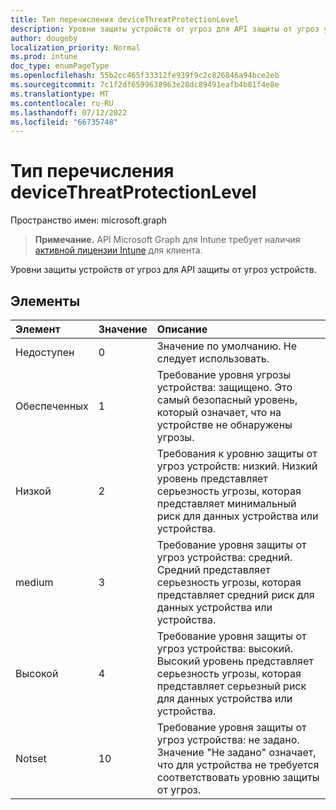 ```yaml
---
title: Тип перечисления deviceThreatProtectionLevel
description: Уровни защиты устройств от угроз для API защиты от угроз устройств.
author: dougeby
localization_priority: Normal
ms.prod: intune
doc_type: enumPageType
ms.openlocfilehash: 55b2cc465f33312fe939f9c2c826846a94bce2eb
ms.sourcegitcommit: 7c1f2df6599638963e28dc89491eafb4b81f4e8e
ms.translationtype: MT
ms.contentlocale: ru-RU
ms.lasthandoff: 07/12/2022
ms.locfileid: "66735748"
---
```

# <a name="devicethreatprotectionlevel-enum-type"></a>Тип перечисления deviceThreatProtectionLevel

Пространство имен: microsoft.graph

> **Примечание.** API Microsoft Graph для Intune требует наличия [активной лицензии Intune](https://go.microsoft.com/fwlink/?linkid=839381) для клиента.

Уровни защиты устройств от угроз для API защиты от угроз устройств.

## <a name="members"></a>Элементы
|Элемент|Значение|Описание|
|:---|:---|:---|
|Недоступен|0|Значение по умолчанию. Не следует использовать.|
|Обеспеченных|1|Требование уровня угрозы устройства: защищено. Это самый безопасный уровень, который означает, что на устройстве не обнаружены угрозы.|
|Низкой|2|Требования к уровню защиты от угроз устройств: низкий. Низкий уровень представляет серьезность угрозы, которая представляет минимальный риск для данных устройства или устройства.|
|medium|3|Требование уровня защиты от угроз устройства: средний. Средний представляет серьезность угрозы, которая представляет средний риск для данных устройства или устройства.|
|Высокой|4|Требование уровня защиты от угроз устройства: высокий. Высокий уровень представляет серьезность угрозы, которая представляет серьезный риск для данных устройства или устройства.|
|Notset|10|Требование уровня защиты от угроз устройства: не задано. Значение "Не задано" означает, что для устройства не требуется соответствовать уровню защиты от угроз.|





